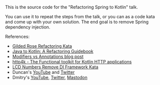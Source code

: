 This is the source code for the "Refactoring Spring to Kotlin" talk.

You can use it to repeat the steps from the talk, or you can as a code kata and come up with your own solution.
The end goal is to remove Spring dependency injection. 

References:
 - [Gilded Rose Refactoring Kata](https://github.com/emilybache/GildedRose-Refactoring-Kata)
 - [Java to Kotlin: A Refactoring Guidebook](https://java-to-kotlin.dev)
 - [Modifiers vs Annotations blog post](https://blog.jetbrains.com/kotlin/2015/08/modifiers-vs-annotations)
 - [http4k - The Functional toolkit for Kotlin HTTP applications](https://www.http4k.org)
 - [LCD Numbers Remove DI Framework Kata](https://github.com/codecop/LCD-Numbers-DI-Framework-Kata)  
 - Duncan's [YouTube](https://www.youtube.com/c/DuncanMcGregors) and [Twitter](https://twitter.com/duncanmcg)
 - Dmitry's [YouTube](https://www.youtube.com/c/DmitryKandalov), [Twitter](https://twitter.com/dmitrykandalov), [Mastodon](https://mastodon.social/@dkandalov)
